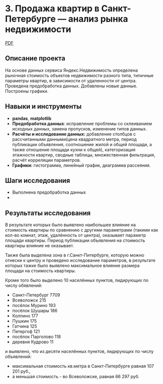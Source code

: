 # 3. Продажа квартир в Санкт-Петербурге — анализ рынка недвижимости

[PDF](https://github.com/KristinaBandurko/Yandex.Workshop.MyProjects/blob/main/%D0%9F%D1%80%D0%BE%D0%B5%D0%BA%D1%82_3.%D0%AF%D0%BD%D0%B4%D0%B5%D0%BA%D1%81.%D0%9D%D0%B5%D0%B4%D0%B2%D0%B8%D0%B6%D0%B8%D0%BC%D0%BE%D1%81%D1%82%D1%8C/3_%D0%9F%D1%80%D0%BE%D0%B4%D0%B0%D0%B6%D0%B0%20%D0%BA%D0%B2%D0%B0%D1%80%D1%82%D0%B8%D1%80%20%D0%B2%20%D0%A1%D0%B0%D0%BD%D0%BA%D1%82-%D0%9F%D0%B8%D1%82%D0%B5%D1%80%D0%B1%D1%83%D1%80%D0%B3%D0%B5.pdf)     

## Описание проекта

На основе данных сервиса Яндекс.Недвижимость определена рыночная стоимость объектов недвижимости разного типа, типичные параметры квартир, в зависимости от удаленности от центра. Проведена предобработка данных. Добавлены новые данные. Построены графики.

## Навыки и инструменты

- **pandas**, **matplotlib**
- **Предобработка данных**: исправление проблемы со склеиванием исходных данных, замена пропусков, изменение типов данных.
- **Расчёты и исследование данных:** добавление столбцов с расcчитанными данными(цена квадратного метра, период публикации объявления, соотношение жилой и общей площади, а также отношение площади кухни к общей), категоризация этажности квартир, сводные таблицы, множественная фильтрация, расчёт корреляции параметров. 
- **Графики:** гистограмма, линейный график, диаграмма рассеяния.
 
## Шаги исследования
* Выполнена предобработка данных
* 

## Результаты исследования

В результате которых было выявлено наибольшее влияние на стоимость квартиры по сравнению с другими параметрами (такими как кол-во комнат, этаж, удалённость от центра), оказывает параметр площади квартиры. Период публикации объявления на стоимость квартиры влияние не оказывает.

Также была выделена зона в г.Санкт-Питербурге, которую можно отнески к центру и проведено исследование параметров, в результате которых тажке было выявлено максимальное влияние размера площади на стоимость квартиры.

Кроме того было выделено 10 населённых пунктов, лидирующих по числу обявлений: 

* Санкт-Петербург      7709
* Всеволожск            215
* посёлок Мурино        193
* посёлок Шушары        186
* Колпино               177
* Пушкин                175
* Гатчина               125
* Петергоф              121
* посёлок Парголово     118
* деревня Кудрово       11
 
и выявлено, что из десяти населённых пунктов, лидирующих по числу объявлений:
* максимальная стоимость кв.метра в Санкт-Питербурге равная 107 201 руб.,
* а меньшая стоимость  - во Всеволожске, равная 66 297 руб.
